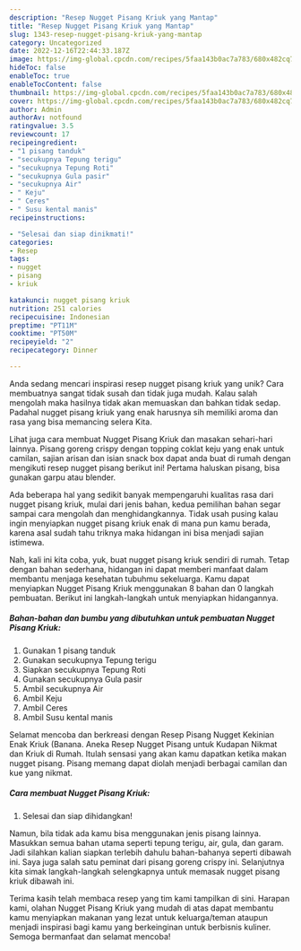 ```yaml
---
description: "Resep Nugget Pisang Kriuk yang Mantap"
title: "Resep Nugget Pisang Kriuk yang Mantap"
slug: 1343-resep-nugget-pisang-kriuk-yang-mantap
category: Uncategorized
date: 2022-12-16T22:44:33.187Z
image: https://img-global.cpcdn.com/recipes/5faa143b0ac7a783/680x482cq70/nugget-pisang-kriuk-foto-resep-utama.jpg
hideToc: false
enableToc: true
enableTocContent: false
thumbnail: https://img-global.cpcdn.com/recipes/5faa143b0ac7a783/680x482cq70/nugget-pisang-kriuk-foto-resep-utama.jpg
cover: https://img-global.cpcdn.com/recipes/5faa143b0ac7a783/680x482cq70/nugget-pisang-kriuk-foto-resep-utama.jpg
author: Admin
authorAv: notfound
ratingvalue: 3.5
reviewcount: 17
recipeingredient:
- "1 pisang tanduk"
- "secukupnya Tepung terigu"
- "secukupnya Tepung Roti"
- "secukupnya Gula pasir"
- "secukupnya Air"
- " Keju"
- " Ceres"
- " Susu kental manis"
recipeinstructions:

- "Selesai dan siap dinikmati!"
categories:
- Resep
tags:
- nugget
- pisang
- kriuk

katakunci: nugget pisang kriuk 
nutrition: 251 calories
recipecuisine: Indonesian
preptime: "PT11M"
cooktime: "PT50M"
recipeyield: "2"
recipecategory: Dinner

---
```





Anda sedang mencari inspirasi resep nugget pisang kriuk yang unik? Cara membuatnya sangat tidak susah dan tidak juga mudah. Kalau salah mengolah maka hasilnya tidak akan memuaskan dan bahkan tidak sedap. Padahal nugget pisang kriuk yang enak harusnya sih memiliki aroma dan rasa yang bisa memancing selera Kita.





Lihat juga cara membuat Nugget Pisang Kriuk dan masakan sehari-hari lainnya. Pisang goreng crispy dengan topping coklat keju yang enak untuk camilan, sajian arisan dan isian snack box dapat anda buat di rumah dengan mengikuti resep nugget pisang berikut ini! Pertama haluskan pisang, bisa gunakan garpu atau blender.

Ada beberapa hal yang sedikit banyak mempengaruhi kualitas rasa dari nugget pisang kriuk, mulai dari jenis bahan, kedua pemilihan bahan segar sampai cara mengolah dan menghidangkannya. Tidak usah pusing kalau ingin menyiapkan nugget pisang kriuk enak di mana pun kamu berada, karena asal sudah tahu triknya maka hidangan ini bisa menjadi sajian istimewa.






Nah, kali ini kita coba, yuk, buat nugget pisang kriuk sendiri di rumah. Tetap dengan bahan sederhana, hidangan ini dapat memberi manfaat dalam membantu menjaga kesehatan tubuhmu sekeluarga. Kamu dapat menyiapkan Nugget Pisang Kriuk menggunakan 8 bahan dan 0 langkah pembuatan. Berikut ini langkah-langkah untuk menyiapkan hidangannya.

<!--inarticleads1-->

##### Bahan-bahan dan bumbu yang dibutuhkan untuk pembuatan Nugget Pisang Kriuk:

1. Gunakan 1 pisang tanduk
1. Gunakan secukupnya Tepung terigu
1. Siapkan secukupnya Tepung Roti
1. Gunakan secukupnya Gula pasir
1. Ambil secukupnya Air
1. Ambil  Keju
1. Ambil  Ceres
1. Ambil  Susu kental manis


Selamat mencoba dan berkreasi dengan Resep Pisang Nugget Kekinian Enak Kriuk (Banana. Aneka Resep Nugget Pisang untuk Kudapan Nikmat dan Kriuk di Rumah. Itulah sensasi yang akan kamu dapatkan ketika makan nugget pisang. Pisang memang dapat diolah menjadi berbagai camilan dan kue yang nikmat. 

<!--inarticleads2-->

##### Cara membuat Nugget Pisang Kriuk:


1. Selesai dan siap dihidangkan!

Namun, bila tidak ada kamu bisa menggunakan jenis pisang lainnya. Masukkan semua bahan utama seperti tepung terigu, air, gula, dan garam. Jadi silahkan kalian siapkan terlebih dahulu bahan-bahanya seperti dibawah ini. Saya juga salah satu peminat dari pisang goreng crispy ini. Selanjutnya kita simak langkah-langkah selengkapnya untuk memasak nugget pisang kriuk dibawah ini. 

Terima kasih telah membaca resep yang tim kami tampilkan di sini. Harapan kami, olahan Nugget Pisang Kriuk yang mudah di atas dapat membantu kamu menyiapkan makanan yang lezat untuk keluarga/teman ataupun menjadi inspirasi bagi kamu yang berkeinginan untuk berbisnis kuliner. Semoga bermanfaat dan selamat mencoba!
